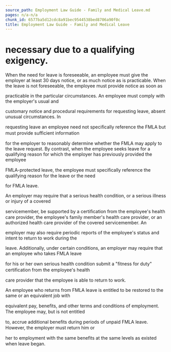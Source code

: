 ```yaml
---
source_path: Employment Law Guide - Family and Medical Leave.md
pages: n/a-n/a
chunk_id: 6577ba5d12cdc8a91bec9544538bed8706a90f0c
title: Employment Law Guide - Family and Medical Leave
---
```

# necessary due to a qualifying exigency.

When the need for leave is foreseeable, an employee must give the employer at least 30 days notice, or as much notice as is practicable. When the leave is not foreseeable, the employee must provide notice as soon as

practicable in the particular circumstances. An employee must comply with the employer's usual and

customary notice and procedural requirements for requesting leave, absent unusual circumstances. In

requesting leave an employee need not speciﬁcally reference the FMLA but must provide suﬃcient information

for the employer to reasonably determine whether the FMLA may apply to the leave request. By contrast, when the employee seeks leave for a qualifying reason for which the employer has previously provided the employee

FMLA-protected leave, the employee must speciﬁcally reference the qualifying reason for the leave or the need

for FMLA leave.

An employer may require that a serious health condition, or a serious illness or injury of a covered

servicemember, be supported by a certiﬁcation from the employee's health care provider, the employee's family member's health care provider, or an authorized health care provider of the covered servicemember. An

employer may also require periodic reports of the employee's status and intent to return to work during the

leave. Additionally, under certain conditions, an employer may require that an employee who takes FMLA leave

for his or her own serious health condition submit a "ﬁtness for duty" certiﬁcation from the employee's health

care provider that the employee is able to return to work.

An employee who returns from FMLA leave is entitled to be restored to the same or an equivalent job with

equivalent pay, beneﬁts, and other terms and conditions of employment. The employee may, but is not entitled

to, accrue additional beneﬁts during periods of unpaid FMLA leave. However, the employer must return him or

her to employment with the same beneﬁts at the same levels as existed when leave began.
